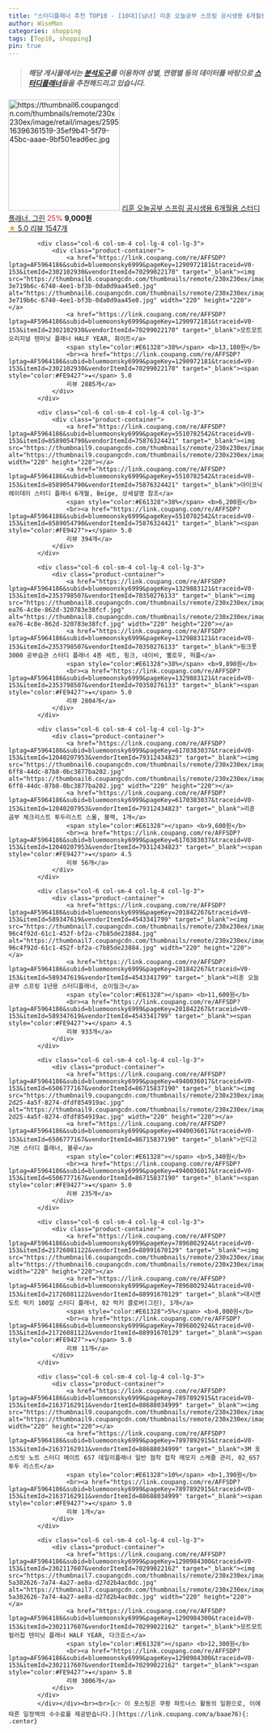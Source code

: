 ```yaml
---
title: "스터디플래너 추천 TOP10 - [10대][남녀] 리훈 오늘공부 스프링 공시생용 6개월용 스터디플래너, 그린"
author: WiseMan
categories: shopping
tags: [Top10, shopping]
pin: true
---
```


> ##### 해당 게시물에서는 [**분석도구**](https://itemscout.io/)를 이용하여 **성별**, **연령별** 등의 데이터를 바탕으로 [**스터디플래너**](https://link.coupang.com/a/baae76)들을 추천해드리고 있습니다.
<div class="container"><div class="row">
            <div class="col-6 col-sm-4 col-lg-4 col-lg-3">
                <div class="product-container">
                    <a href="https://link.coupang.com/re/AFFSDP?lptag=AF5964186&subid=bluemoonsky6999&pageKey=1493865422&traceid=V0-153&itemId=3226514021&vendorItemId=4543341764" target="_blank"><img src="https://thumbnail6.coupangcdn.com/thumbnails/remote/230x230ex/image/retail/images/259516396361519-35ef9b41-5f79-45bc-aaae-9bf501ead6ec.jpg" alt="https://thumbnail6.coupangcdn.com/thumbnails/remote/230x230ex/image/retail/images/259516396361519-35ef9b41-5f79-45bc-aaae-9bf501ead6ec.jpg" width="220" height="220"></a>
                    <a href="https://link.coupang.com/re/AFFSDP?lptag=AF5964186&subid=bluemoonsky6999&pageKey=1493865422&traceid=V0-153&itemId=3226514021&vendorItemId=4543341764" target="_blank">리훈 오늘공부 스프링 공시생용 6개월용 스터디플래너, 그린</a>
                    <span style="color:#E61328">25%</span> <b>9,000원</b>
                    <br><a href="https://link.coupang.com/re/AFFSDP?lptag=AF5964186&subid=bluemoonsky6999&pageKey=1493865422&traceid=V0-153&itemId=3226514021&vendorItemId=4543341764" target="_blank"><span style="color:#FE9427">★</span> 5.0
                    리뷰 1547개</a>
                </div>
            </div>
            
            <div class="col-6 col-sm-4 col-lg-4 col-lg-3">
                <div class="product-container">
                    <a href="https://link.coupang.com/re/AFFSDP?lptag=AF5964186&subid=bluemoonsky6999&pageKey=1290972181&traceid=V0-153&itemId=2302102930&vendorItemId=70299022170" target="_blank"><img src="https://thumbnail6.coupangcdn.com/thumbnails/remote/230x230ex/image/retail/images/1571695468640354-3e719b6c-6740-4ee1-bf3b-0da0d9aa45e0.jpg" alt="https://thumbnail6.coupangcdn.com/thumbnails/remote/230x230ex/image/retail/images/1571695468640354-3e719b6c-6740-4ee1-bf3b-0da0d9aa45e0.jpg" width="220" height="220"></a>
                    <a href="https://link.coupang.com/re/AFFSDP?lptag=AF5964186&subid=bluemoonsky6999&pageKey=1290972181&traceid=V0-153&itemId=2302102930&vendorItemId=70299022170" target="_blank">모트모트 오리지널 텐미닛 플래너 HALF YEAR, 화이트</a>
                    <span style="color:#E61328">38%</span> <b>13,180원</b>
                    <br><a href="https://link.coupang.com/re/AFFSDP?lptag=AF5964186&subid=bluemoonsky6999&pageKey=1290972181&traceid=V0-153&itemId=2302102930&vendorItemId=70299022170" target="_blank"><span style="color:#FE9427">★</span> 5.0
                    리뷰 2885개</a>
                </div>
            </div>
            
            <div class="col-6 col-sm-4 col-lg-4 col-lg-3">
                <div class="product-container">
                    <a href="https://link.coupang.com/re/AFFSDP?lptag=AF5964186&subid=bluemoonsky6999&pageKey=5510782542&traceid=V0-153&itemId=8589054790&vendorItemId=75876324421" target="_blank"><img src="https://thumbnail9.coupangcdn.com/thumbnails/remote/230x230ex/image/rs_quotation_api/hnjhneqd/29a718e290e343179ef6bbde9141b7ab.jpg" alt="https://thumbnail9.coupangcdn.com/thumbnails/remote/230x230ex/image/rs_quotation_api/hnjhneqd/29a718e290e343179ef6bbde9141b7ab.jpg" width="220" height="220"></a>
                    <a href="https://link.coupang.com/re/AFFSDP?lptag=AF5964186&subid=bluemoonsky6999&pageKey=5510782542&traceid=V0-153&itemId=8589054790&vendorItemId=75876324421" target="_blank">아이코닉 헤이데이 스터디 플래너 6개월, Beige, 상세설명 참조</a>
                    <span style="color:#E61328">38%</span> <b>6,200원</b>
                    <br><a href="https://link.coupang.com/re/AFFSDP?lptag=AF5964186&subid=bluemoonsky6999&pageKey=5510782542&traceid=V0-153&itemId=8589054790&vendorItemId=75876324421" target="_blank"><span style="color:#FE9427">★</span> 5.0
                    리뷰 394개</a>
                </div>
            </div>
            
            <div class="col-6 col-sm-4 col-lg-4 col-lg-3">
                <div class="product-container">
                    <a href="https://link.coupang.com/re/AFFSDP?lptag=AF5964186&subid=bluemoonsky6999&pageKey=1329883121&traceid=V0-153&itemId=2353798507&vendorItemId=70350276133" target="_blank"><img src="https://thumbnail8.coupangcdn.com/thumbnails/remote/230x230ex/image/retail/images/2020/03/05/11/9/da5aa3fc-ea76-4c8e-862d-320783e38fcf.jpg" alt="https://thumbnail8.coupangcdn.com/thumbnails/remote/230x230ex/image/retail/images/2020/03/05/11/9/da5aa3fc-ea76-4c8e-862d-320783e38fcf.jpg" width="220" height="220"></a>
                    <a href="https://link.coupang.com/re/AFFSDP?lptag=AF5964186&subid=bluemoonsky6999&pageKey=1329883121&traceid=V0-153&itemId=2353798507&vendorItemId=70350276133" target="_blank">핑크풋 3000 공부습관 스터디 플래너 4종 세트, 핑크, 네이비, 옐로우, 퍼플</a>
                    <span style="color:#E61328">38%</span> <b>9,890원</b>
                    <br><a href="https://link.coupang.com/re/AFFSDP?lptag=AF5964186&subid=bluemoonsky6999&pageKey=1329883121&traceid=V0-153&itemId=2353798507&vendorItemId=70350276133" target="_blank"><span style="color:#FE9427">★</span> 5.0
                    리뷰 2804개</a>
                </div>
            </div>
            
            <div class="col-6 col-sm-4 col-lg-4 col-lg-3">
                <div class="product-container">
                    <a href="https://link.coupang.com/re/AFFSDP?lptag=AF5964186&subid=bluemoonsky6999&pageKey=6170383037&traceid=V0-153&itemId=12040207953&vendorItemId=79312434823" target="_blank"><img src="https://thumbnail6.coupangcdn.com/thumbnails/remote/230x230ex/image/retail/images/2021/11/09/10/3/43f42c60-6ff8-44dc-87b8-0bc3877ba202.jpg" alt="https://thumbnail6.coupangcdn.com/thumbnails/remote/230x230ex/image/retail/images/2021/11/09/10/3/43f42c60-6ff8-44dc-87b8-0bc3877ba202.jpg" width="220" height="220"></a>
                    <a href="https://link.coupang.com/re/AFFSDP?lptag=AF5964186&subid=bluemoonsky6999&pageKey=6170383037&traceid=V0-153&itemId=12040207953&vendorItemId=79312434823" target="_blank">리훈 곰부 체크리스트 투두리스트 스몰, 블랙, 1개</a>
                    <span style="color:#E61328"></span> <b>9,600원</b>
                    <br><a href="https://link.coupang.com/re/AFFSDP?lptag=AF5964186&subid=bluemoonsky6999&pageKey=6170383037&traceid=V0-153&itemId=12040207953&vendorItemId=79312434823" target="_blank"><span style="color:#FE9427">★</span> 4.5
                    리뷰 56개</a>
                </div>
            </div>
            
            <div class="col-6 col-sm-4 col-lg-4 col-lg-3">
                <div class="product-container">
                    <a href="https://link.coupang.com/re/AFFSDP?lptag=AF5964186&subid=bluemoonsky6999&pageKey=201842267&traceid=V0-153&itemId=589347619&vendorItemId=4543341799" target="_blank"><img src="https://thumbnail7.coupangcdn.com/thumbnails/remote/230x230ex/image/retail/images/260513733350623-96c4f92d-61c1-452f-bf2a-c7b85de23884.jpg" alt="https://thumbnail7.coupangcdn.com/thumbnails/remote/230x230ex/image/retail/images/260513733350623-96c4f92d-61c1-452f-bf2a-c7b85de23884.jpg" width="220" height="220"></a>
                    <a href="https://link.coupang.com/re/AFFSDP?lptag=AF5964186&subid=bluemoonsky6999&pageKey=201842267&traceid=V0-153&itemId=589347619&vendorItemId=4543341799" target="_blank">리훈 오늘공부 스프링 1년용 스터디플래너, 소이밀크</a>
                    <span style="color:#E61328"></span> <b>11,600원</b>
                    <br><a href="https://link.coupang.com/re/AFFSDP?lptag=AF5964186&subid=bluemoonsky6999&pageKey=201842267&traceid=V0-153&itemId=589347619&vendorItemId=4543341799" target="_blank"><span style="color:#FE9427">★</span> 4.5
                    리뷰 933개</a>
                </div>
            </div>
            
            <div class="col-6 col-sm-4 col-lg-4 col-lg-3">
                <div class="product-container">
                    <a href="https://link.coupang.com/re/AFFSDP?lptag=AF5964186&subid=bluemoonsky6999&pageKey=4940036017&traceid=V0-153&itemId=6506777167&vendorItemId=86715837190" target="_blank"><img src="https://thumbnail9.coupangcdn.com/thumbnails/remote/230x230ex/image/retail/images/2023/07/28/14/7/c24320ea-2d25-4a5f-8274-dfdf854919ac.jpg" alt="https://thumbnail9.coupangcdn.com/thumbnails/remote/230x230ex/image/retail/images/2023/07/28/14/7/c24320ea-2d25-4a5f-8274-dfdf854919ac.jpg" width="220" height="220"></a>
                    <a href="https://link.coupang.com/re/AFFSDP?lptag=AF5964186&subid=bluemoonsky6999&pageKey=4940036017&traceid=V0-153&itemId=6506777167&vendorItemId=86715837190" target="_blank">인디고 기본 스터디 플래너, 블루</a>
                    <span style="color:#E61328"></span> <b>5,340원</b>
                    <br><a href="https://link.coupang.com/re/AFFSDP?lptag=AF5964186&subid=bluemoonsky6999&pageKey=4940036017&traceid=V0-153&itemId=6506777167&vendorItemId=86715837190" target="_blank"><span style="color:#FE9427">★</span> 5.0
                    리뷰 235개</a>
                </div>
            </div>
            
            <div class="col-6 col-sm-4 col-lg-4 col-lg-3">
                <div class="product-container">
                    <a href="https://link.coupang.com/re/AFFSDP?lptag=AF5964186&subid=bluemoonsky6999&pageKey=7896802924&traceid=V0-153&itemId=21726081122&vendorItemId=88991670129" target="_blank"><img src="https://thumbnail6.coupangcdn.com/thumbnails/remote/230x230ex/image/vendor_inventory/c869/acd1a1e90eb908a0ebb8e0f043d7ca043dbe55370137ef30dc1b83e23ffa.png" alt="https://thumbnail6.coupangcdn.com/thumbnails/remote/230x230ex/image/vendor_inventory/c869/acd1a1e90eb908a0ebb8e0f043d7ca043dbe55370137ef30dc1b83e23ffa.png" width="220" height="220"></a>
                    <a href="https://link.coupang.com/re/AFFSDP?lptag=AF5964186&subid=bluemoonsky6999&pageKey=7896802924&traceid=V0-153&itemId=21726081122&vendorItemId=88991670129" target="_blank">대시앤도트 럭키 100일 스터디 플래너, 02 럭키 클로버(그린), 1개</a>
                    <span style="color:#E61328">5%</span> <b>8,000원</b>
                    <br><a href="https://link.coupang.com/re/AFFSDP?lptag=AF5964186&subid=bluemoonsky6999&pageKey=7896802924&traceid=V0-153&itemId=21726081122&vendorItemId=88991670129" target="_blank"><span style="color:#FE9427">★</span> 5.0
                    리뷰 11개</a>
                </div>
            </div>
            
            <div class="col-6 col-sm-4 col-lg-4 col-lg-3">
                <div class="product-container">
                    <a href="https://link.coupang.com/re/AFFSDP?lptag=AF5964186&subid=bluemoonsky6999&pageKey=7897892915&traceid=V0-153&itemId=21637162911&vendorItemId=88688034999" target="_blank"><img src="https://thumbnail9.coupangcdn.com/thumbnails/remote/230x230ex/image/vendor_inventory/5f11/662180e141762407ffd3d75ddcbaf019ac0935242ced0a44a56e8b9ddbd3.jpg" alt="https://thumbnail9.coupangcdn.com/thumbnails/remote/230x230ex/image/vendor_inventory/5f11/662180e141762407ffd3d75ddcbaf019ac0935242ced0a44a56e8b9ddbd3.jpg" width="220" height="220"></a>
                    <a href="https://link.coupang.com/re/AFFSDP?lptag=AF5964186&subid=bluemoonsky6999&pageKey=7897892915&traceid=V0-153&itemId=21637162911&vendorItemId=88688034999" target="_blank">3M 포스트잇 노트 스터디 메이트 657 데일리플래너 일반 점착 접착 메모지 스케줄 관리, 02_657 투두 리스트</a>
                    <span style="color:#E61328">10%</span> <b>1,390원</b>
                    <br><a href="https://link.coupang.com/re/AFFSDP?lptag=AF5964186&subid=bluemoonsky6999&pageKey=7897892915&traceid=V0-153&itemId=21637162911&vendorItemId=88688034999" target="_blank"><span style="color:#FE9427">★</span> 5.0
                    리뷰 1개</a>
                </div>
            </div>
            
            <div class="col-6 col-sm-4 col-lg-4 col-lg-3">
                <div class="product-container">
                    <a href="https://link.coupang.com/re/AFFSDP?lptag=AF5964186&subid=bluemoonsky6999&pageKey=1290984300&traceid=V0-153&itemId=2302117607&vendorItemId=70299022162" target="_blank"><img src="https://thumbnail7.coupangcdn.com/thumbnails/remote/230x230ex/image/retail/images/4437959808876020-5a302626-7a74-4a27-ae8a-d27d2b4ac0dc.jpg" alt="https://thumbnail7.coupangcdn.com/thumbnails/remote/230x230ex/image/retail/images/4437959808876020-5a302626-7a74-4a27-ae8a-d27d2b4ac0dc.jpg" width="220" height="220"></a>
                    <a href="https://link.coupang.com/re/AFFSDP?lptag=AF5964186&subid=bluemoonsky6999&pageKey=1290984300&traceid=V0-153&itemId=2302117607&vendorItemId=70299022162" target="_blank">모트모트 컬러칩 텐미닛 플래너 HALF YEAR, 다크호스</a>
                    <span style="color:#E61328"></span> <b>12,300원</b>
                    <br><a href="https://link.coupang.com/re/AFFSDP?lptag=AF5964186&subid=bluemoonsky6999&pageKey=1290984300&traceid=V0-153&itemId=2302117607&vendorItemId=70299022162" target="_blank"><span style="color:#FE9427">★</span> 5.0
                    리뷰 3006개</a>
                </div>
            </div>
            </div></div><br><br>[👉 이 포스팅은 쿠팡 파트너스 활동의 일환으로, 이에 따른 일정액의 수수료를 제공받습니다.](https://link.coupang.com/a/baae76){: .center}